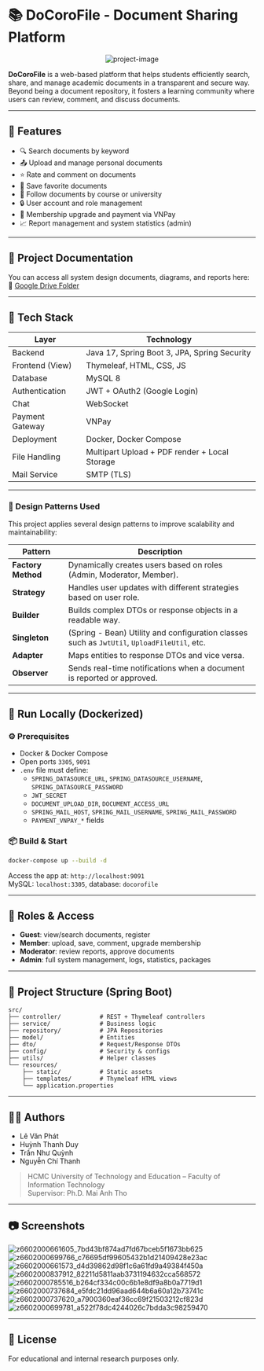 # 📚 DoCoroFile - Document Sharing Platform

<p align="center"><img src="https://socialify.git.ci/vanphatit/docorofile/image?custom_description=Sharing+academic+documents&amp;description=1&amp;font=Source+Code+Pro&amp;issues=1&amp;language=1&amp;name=1&amp;owner=1&amp;pattern=Circuit+Board&amp;stargazers=1&amp;theme=Light" alt="project-image"></p>

**DoCoroFile** is a web-based platform that helps students efficiently search, share, and manage academic documents in a transparent and secure way. Beyond being a document repository, it fosters a learning community where users can review, comment, and discuss documents.

---

## 🧩 Features

- 🔍 Search documents by keyword
- 📤 Upload and manage personal documents
- ⭐ Rate and comment on documents
- 💾 Save favorite documents
- 🏫 Follow documents by course or university
- 🔒 User account and role management
- 💸 Membership upgrade and payment via VNPay
- 📈 Report management and system statistics (admin)

---
## 📎 Project Documentation

You can access all system design documents, diagrams, and reports here:  
🔗 [Google Drive Folder](https://drive.google.com/drive/folders/1FFxfOzoSdiWaB6_uZDFRXQT_BEx-Bp-D?usp=sharing)

---

## 🧪 Tech Stack

| Layer              | Technology                      |
|--------------------|----------------------------------|
| Backend            | Java 17, Spring Boot 3, JPA, Spring Security |
| Frontend (View)    | Thymeleaf, HTML, CSS, JS        |
| Database           | MySQL 8                         |
| Authentication     | JWT + OAuth2 (Google Login)     |
| Chat               | WebSocket                       |
| Payment Gateway    | VNPay                           |
| Deployment         | Docker, Docker Compose          |
| File Handling      | Multipart Upload + PDF render + Local Storage|
| Mail Service       | SMTP (TLS)                      |

---
### 📐 Design Patterns Used

This project applies several design patterns to improve scalability and maintainability:

| Pattern              | Description                                                                 |
|----------------------|-----------------------------------------------------------------------------|
| **Factory Method**   | Dynamically creates users based on roles (Admin, Moderator, Member).        |
| **Strategy**         | Handles user updates with different strategies based on user role.          |
| **Builder**          | Builds complex DTOs or response objects in a readable way.                  |
| **Singleton**        | (Spring - Bean) Utility and configuration classes such as `JwtUtil`, `UploadFileUtil`, etc. |
| **Adapter**          | Maps entities to response DTOs and vice versa.                              |
| **Observer**         | Sends real-time notifications when a document is reported or approved.      |

---
## 🚀 Run Locally (Dockerized)

### ⚙️ Prerequisites

- Docker & Docker Compose
- Open ports `3305`, `9091`
- `.env` file must define:
  - `SPRING_DATASOURCE_URL`, `SPRING_DATASOURCE_USERNAME`, `SPRING_DATASOURCE_PASSWORD`
  - `JWT_SECRET`
  - `DOCUMENT_UPLOAD_DIR`, `DOCUMENT_ACCESS_URL`
  - `SPRING_MAIL_HOST`, `SPRING_MAIL_USERNAME`, `SPRING_MAIL_PASSWORD`
  - `PAYMENT_VNPAY_*` fields

### 📦 Build & Start

```bash
docker-compose up --build -d
```

Access the app at: `http://localhost:9091`  
MySQL: `localhost:3305`, database: `docorofile`

---

## 🔐 Roles & Access

- **Guest**: view/search documents, register
- **Member**: upload, save, comment, upgrade membership
- **Moderator**: review reports, approve documents
- **Admin**: full system management, logs, statistics, packages

---

## 📁 Project Structure (Spring Boot)

```
src/
├── controller/           # REST + Thymeleaf controllers
├── service/              # Business logic
├── repository/           # JPA Repositories
├── model/                # Entities
├── dto/                  # Request/Response DTOs
├── config/               # Security & configs
├── utils/                # Helper classes
└── resources/
    ├── static/           # Static assets
    ├── templates/        # Thymeleaf HTML views
    └── application.properties
```

---

## 🧑‍💻 Authors

- Lê Văn Phát
- Huỳnh Thanh Duy
- Trần Như Quỳnh 
- Nguyễn Chí Thanh

> HCMC University of Technology and Education – Faculty of Information Technology  
> Supervisor: Ph.D. Mai Anh Tho

---
## 📷 Screenshots
![z6602000661605_7bd43bf874ad7fd67bceb5f1673bb625](https://github.com/user-attachments/assets/eb5ae77e-3c96-4195-a48f-362c9f97e66d)
![z6602000699766_c76695df99605432b1d21409428e23ac](https://github.com/user-attachments/assets/c3443199-9bcb-4b95-9742-734e92f54481)
![z6602000661573_d4d39862d98f1c6a61fd9a49384f450a](https://github.com/user-attachments/assets/7a892f26-504b-4bbf-a792-a714aa3dd935)
![z6602000837912_82211d5811aab3731194632cca568572](https://github.com/user-attachments/assets/a98d5ebd-422c-4fd0-9ad5-54b3355182be)
![z6602000785516_b264cf334c00c6b1e8df9a8b0a7719d1](https://github.com/user-attachments/assets/7592d89f-d69d-42ff-adb0-e3427ae423a7)
![z6602000737684_e5fdc21dd96aad644b6a60a12b73741c](https://github.com/user-attachments/assets/9303fb50-6cfb-483e-8bf0-a6ec38543886)
![z6602000737620_a7900360eaf36cc69f21503212cf823d](https://github.com/user-attachments/assets/20149224-c475-434c-87fd-0f1477f5bc8a)
![z6602000699781_a522f78dc4244026c7bdda3c98259470](https://github.com/user-attachments/assets/b7f45d74-8fd9-4b24-a901-fc2ef1194419)


---

## 📜 License

For educational and internal research purposes only.
